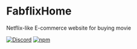 # FabflixHome
Netflix-like E-commerce website for buying movie

[![Discord](https://img.shields.io/discord/552910925712195606.svg?label=discord&logo=discord)](https://discord.gg/QFgZhp) 
[![npm](https://img.shields.io/npm/v/vvvebjs.svg)](https://www.npmjs.com/package/vvvebjs)
